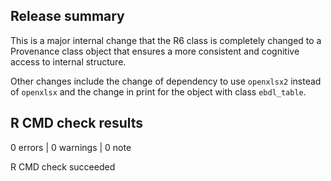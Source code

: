 ## Release summary

This is a major internal change that the R6 class is completely changed to a Provenance class object that ensures a more consistent and cognitive access to internal structure. 

Other changes include the change of dependency to use `openxlsx2` instead of `openxlsx` and the change in print for the object with class `ebdl_table`.

## R CMD check results

0 errors | 0 warnings | 0 note

R CMD check succeeded
